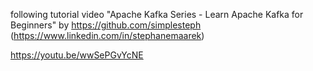 following tutorial video "Apache Kafka Series - Learn Apache Kafka for Beginners" by https://github.com/simplesteph (https://www.linkedin.com/in/stephanemaarek)

https://youtu.be/wwSePGvYcNE